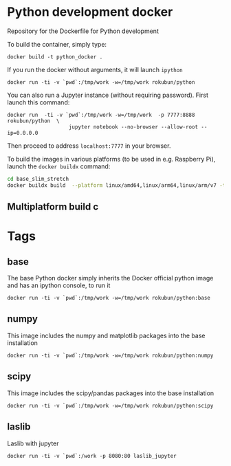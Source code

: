 # Python development docker
Repository for the Dockerfile for Python development


To build the container, simply type:

    docker build -t python_docker .

If you run the docker without arguments, it will launch `ipython`

    docker run -ti -v `pwd`:/tmp/work -w=/tmp/work rokubun/python

You can also run a Jupyter instance (without requiring password). First launch
this command:

    docker run  -ti -v `pwd`:/tmp/work -w=/tmp/work  -p 7777:8888 rokubun/python  \
                        jupyter notebook --no-browser --allow-root --ip=0.0.0.0

Then proceed to address `localhost:7777` in your browser.

To build the images in various platforms (to be used in e.g. Raspberry Pi), 
launch the `docker buildx` command:

```bash
cd base_slim_stretch
docker buildx build  --platform linux/amd64,linux/arm64,linux/arm/v7 -t rokubun/python:base-slim-stretch --push .
```

## Multiplatform build c


# Tags

## base

The base Python docker simply inherits the Docker official python image and 
has an ipython console, to run it

    docker run -ti -v `pwd`:/tmp/work -w=/tmp/work rokubun/python:base

## numpy 

This image includes the numpy and matplotlib packages into the base installation

    docker run -ti -v `pwd`:/tmp/work -w=/tmp/work rokubun/python:numpy

## scipy

This image includes the scipy/pandas packages into the base installation

    docker run -ti -v `pwd`:/tmp/work -w=/tmp/work rokubun/python:scipy

## laslib

Laslib with jupyter

    docker run -ti -v `pwd`:/work -p 8080:80 laslib_jupyter

